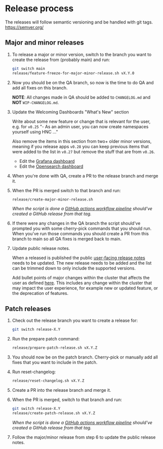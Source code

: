 # Release process

The releases will follow semantic versioning and be handled with git tags.
https://semver.org/

## Major and minor releases

1. To release a major or minor version, switch to the branch you want to create the release from (probably main) and run:

    ```bash
    git switch main
    release/feature-freeze-for-major-minor-release.sh vX.Y.0
    ```

1. Now you should be on the QA branch, so now is the time to do QA and add all fixes on this branch.

    **NOTE**: All changes made in QA should be added to `CHANGELOG.md` and **NOT** `WIP-CHANGELOG.md`.

1. Update the Welcoming Dashboards "What's New" section

    Write about some new feature or change that is relevant for the user, e.g. for `v0.25` "- As an admin user, you can now create namespaces yourself using HNC ..."

    Also remove the items in this section from two+ older minor versions, meaning if you release apps `v0.28` you can keep previous items that were added to the list in `v0.27` but remove the stuff that are from `v0.26`.

    - Edit the [Grafana dashboard](../helmfile/charts/grafana-ops/files/welcome.md)
    - Edit the [Opensearch dashboard](../helmfile/charts/opensearch/configurer/files/dashboards-resources/welcome.md)

1. When you're done with QA, create a PR to the release branch and merge it.

1. When the PR is merged switch to that branch and run:

    ```bash
    release/create-major-minor-release.sh
    ```

    *When the script is done a [GitHub actions workflow pipeline](/.github/workflows/release.yml) should've created a GitHub release from that tag.*

1. If there were any changes in the QA branch the script should've prompted you with some cherry-pick commands that you should run.
    When you've run those commands you should create a PR from this branch to main so all QA fixes is merged back to main.

1. Update public release notes.

    When a released is published the public [user-facing release notes](https://github.com/elastisys/compliantkubernetes/blob/main/docs/release-notes/ck8s.md) needs to be updated. The new release needs to be added and the list can be trimmed down to only include the supported versions.

    Add bullet points of major changes within the cluster that affects the user as defined [here](https://compliantkubernetes.io/user-guide/). This includes any change within the cluster that may impact the user experience, for example new or updated feature, or the deprecation of features.

## Patch releases

1. Check out the release branch you want to create a release for:

    ```bash
    git switch release-X.Y
    ```

1. Run the prepare patch command:

    ```bash
    release/prepare-patch-release.sh vX.Y.Z
    ```

1. You should now be on the patch branch.
    Cherry-pick or manually add all fixes that you want to include in the patch.

1. Run reset-changelog:

    ```bash
    release/reset-changelog.sh vX.Y.Z
    ```

1. Create a PR into the release branch and merge it.

1. When the PR is merged, switch to that branch and run:

    ```bash
    git switch release-X.Y
    release/create-patch-release.sh vX.Y.Z
    ```

    *When the script is done a [GitHub actions workflow pipeline](/.github/workflows/release.yml) should've created a GitHub release from that tag.*

1. Follow the major/minor release from step 6 to update the public release notes.
